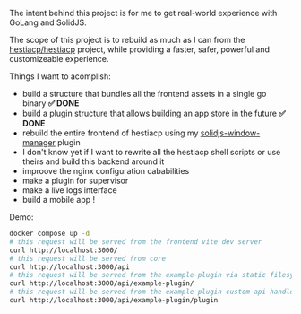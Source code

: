 
The intent behind this project is for me to get real-world experience with GoLang and SolidJS.

The scope of this project is to rebuild as much as I can from the [hestiacp/hestiacp](https://github.com/hestiacp/hestiacp/) project, while providing a faster, safer, powerful and customizeable experience.

Things I want to acomplish:

- build a structure that bundles all the frontend assets in a single go binary **✅ DONE**
- build a plugin structure that allows building an app store in the future **✅ DONE**
- rebuild the entire frontend of hestiacp using my [solidjs-window-manager](https://github.com/AndreiTelteu/solidjs-window-manager) plugin
- I don't know yet if I want to rewrite all the hestiacp shell scripts or use theirs and build this backend around it
- improove the nginx configuration cababilities
- make a plugin for supervisor
- make a live logs interface
- build a mobile app !

Demo:
```bash
docker compose up -d
# this request will be served from the frontend vite dev server
curl http://localhost:3000/
# this request will be served from core
curl http://localhost:3000/api
# this request will be served from the example-plugin via static filesystem
curl http://localhost:3000/api/example-plugin/
# this request will be served from the example-plugin custom api handlers
curl http://localhost:3000/api/example-plugin/plugin
```




